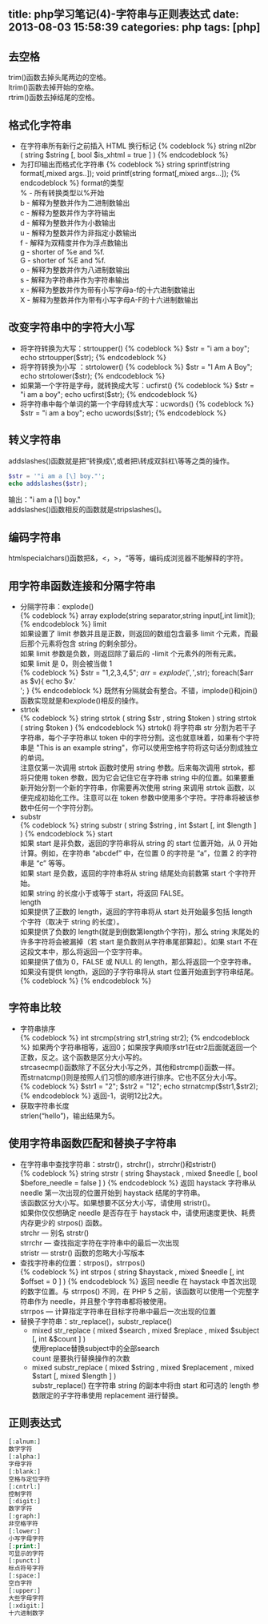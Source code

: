 title: php学习笔记(4)-字符串与正则表达式
date: 2013-08-03 15:58:39
categories: php
tags: [php]
---
## 去空格  

trim()函数去掉头尾两边的空格。  
ltrim()函数去掉开始的空格。  
rtrim()函数去掉结尾的空格。  
<!-- more -->
## 格式化字符串  

* 在字符串所有新行之前插入 HTML 换行标记
    {% codeblock %}
    string nl2br ( string $string [, bool $is_xhtml = true ] )
    {% endcodeblock %}
* 为打印输出而格式化字符串
    {% codeblock %}
    string sprintf(string format[,mixed args..]);
    void printf(string format[,mixed args...]); 
    {% endcodeblock %}
	format的类型  
	% - 所有转换类型以%开始  
	b - 解释为整数并作为二进制数输出  
	c - 解释为整数并作为字符输出   
	d - 解释为整数并作为小数输出  
	u - 解释为整数并作为非指定小数输出  
	f - 解释为双精度并作为浮点数输出  
	g - shorter of %e and %f.  
	G - shorter of %E and %f.  
	o - 解释为整数并作为八进制数输出  
	s - 解释为字符串并作为字符串输出  
	x - 解释为整数并作为带有小写字母a-f的十六进制数输出  
	X - 解释为整数并作为带有小写字母A-F的十六进制数输出  

## 改变字符串中的字符大小写  

* 将字符转换为大写：strtoupper()
    {% codeblock %}
    $str = "i am a boy";
    echo strtoupper($str);
    {% endcodeblock %}
* 将字符转换为小写 ：strtolower()
    {% codeblock %}
    $str = "I Am A Boy";
    echo strtolower($str);
    {% endcodeblock %}
* 如果第一个字符是字母，就转换成大写：ucfirst()
    {% codeblock %}
    $str = "i am a boy";
    echo ucfirst($str);
    {% endcodeblock %}
* 将字符串中每个单词的第一个字母转成大写：ucwords()
    {% codeblock %}
    $str = "i am a boy";
    echo ucwords($str);
    {% endcodeblock %}

## 转义字符串  

addslashes()函数就是把“转换成\”,或者把\转成双斜杠\\等等之类的操作。
```php
$str = '"i am a [\] boy."';
echo addslashes($str);
```
输出：\"i am a [\\] boy.\"  
addslashes()函数相反的函数就是stripslashes()。

## 编码字符串  

htmlspecialchars()函数把&，<，>，“等等，编码成浏览器不能解释的字符。

## 用字符串函数连接和分隔字符串    

* 分隔字符串：explode()  
    {% codeblock %}
    array explode(string separator,string input[,int limit]);
    {% endcodeblock %}
    limit  
    如果设置了 limit 参数并且是正数，则返回的数组包含最多 limit 个元素，而最后那个元素将包含 string 的剩余部分。  
    如果 limit 参数是负数，则返回除了最后的 -limit 个元素外的所有元素。  
    如果 limit 是 0，则会被当做 1  
    {% codeblock %}
    $str = "1,2,3,4,5";
    $arr = explode(',',$str);
    foreach($arr as $v){
        echo $v.'<br />';
    }
    {% endcodeblock %}
    既然有分隔就会有整合。不错，implode()和join()函数实现就是和explode()相反的操作。
* strtok   
    {% codeblock %}
    string strtok ( string $str , string $token )
    string strtok ( string $token )
    {% endcodeblock %}
    strtok() 将字符串 str 分割为若干子字符串，每个子字符串以 token 中的字符分割。这也就意味着，如果有个字符串是 "This is an example string"，你可以使用空格字符将这句话分割成独立的单词。  
    注意仅第一次调用 strtok 函数时使用 string 参数。后来每次调用 strtok，都将只使用 token 参数，因为它会记住它在字符串 string 中的位置。如果要重新开始分割一个新的字符串，你需要再次使用 string 来调用 strtok 函数，以便完成初始化工作。注意可以在 token 参数中使用多个字符。字符串将被该参数中任何一个字符分割。  
* substr  
    {% codeblock %}
    string substr ( string $string , int $start [, int $length ] )
    {% endcodeblock %}
    start  
    如果 start 是非负数，返回的字符串将从 string 的 start 位置开始，从 0 开始计算。例如，在字符串 “abcdef” 中，在位置 0 的字符是 “a”，位置 2 的字符串是 “c” 等等。  
    如果 start 是负数，返回的字符串将从 string 结尾处向前数第 start 个字符开始。  
    如果 string 的长度小于或等于 start，将返回 FALSE。   
    length  
    如果提供了正数的 length，返回的字符串将从 start 处开始最多包括 length 个字符（取决于 string 的长度）。  
    如果提供了负数的 length(就是到倒数第length个字符)，那么 string 末尾处的许多字符将会被漏掉（若 start 是负数则从字符串尾部算起）。如果 start 不在这段文本中，那么将返回一个空字符串。  
    如果提供了值为 0，FALSE 或 NULL 的 length，那么将返回一个空字符串。  
    如果没有提供 length，返回的子字符串将从 start 位置开始直到字符串结尾。   
    {% codeblock %}
    <?php
    $rest = substr("abcdef", 0, -1);  // 返回 "abcde"
    $rest = substr("abcdef", 2, -1);  // 返回 "cde"
    $rest = substr("abcdef", 4, -4);  // 返回 ""
    $rest = substr("abcdef", -3, -1); // 返回 "de"
    ?>
    {% endcodeblock %}

## 字符串比较

* 字符串排序  
    {% codeblock %}
    int strcmp(string str1,string str2);
    {% endcodeblock %}
    如果两个字符串相等，返回0；如果按字典顺序str1在str2后面就返回一个正数，反之。这个函数是区分大小写的。  
    strcasecmp()函数除了不区分大小写之外，其他和strcmp()函数一样。  
    而strnatcmp()则是按照人们习惯的顺序进行排序。它也不区分大小写。  
    {% codeblock %}
    $str1 = "2";
    $str2 = "12";
    echo strnatcmp($str1,$str2);
    {% endcodeblock %}
    返回-1，说明12比2大。
* 获取字符串长度  
    strlen(“hello”)，输出结果为5。

## 使用字符串函数匹配和替换子字符串

* 在字符串中查找字符串：strstr()，strchr()，strrchr()和stristr()  
    {% codeblock %}
    string strstr ( string $haystack , mixed $needle [, bool $before_needle = false ] )
    {% endcodeblock %}
    返回 haystack 字符串从 needle 第一次出现的位置开始到 haystack 结尾的字符串。   
    该函数区分大小写。如果想要不区分大小写，请使用 stristr()。   
    如果你仅仅想确定 needle 是否存在于 haystack 中，请使用速度更快、耗费内存更少的 strpos() 函数。   
    strchr — 别名 strstr()  
    strrchr — 查找指定字符在字符串中的最后一次出现  
    stristr — strstr() 函数的忽略大小写版本  
* 查找字符串的位置：strpos()，strrpos()  
    {% codeblock %}
    int strpos ( string $haystack , mixed $needle [, int $offset = 0 ] )
    {% endcodeblock %}
    返回 needle 在 haystack 中首次出现的数字位置。与 strrpos() 不同，在 PHP 5 之前，该函数可以使用一个完整字符串作为 needle，并且整个字符串都将被使用。   
    strrpos — 计算指定字符串在目标字符串中最后一次出现的位置  
* 替换子字符串：str_replace()，substr_replace()  
	* mixed str_replace ( mixed $search , mixed $replace , mixed $subject [, int &$count ] )  
        使用replace替换subject中的全部search  
        count 是要执行替换操作的次数  
	* mixed substr_replace ( mixed $string , mixed $replacement , mixed $start [, mixed $length ] )  
        substr_replace() 在字符串 string 的副本中将由 start 和可选的 length 参数限定的子字符串使用 replacement 进行替换。 

## 正则表达式

```php
[:alnum:]
数字字符
[:alpha:]
字母字符
[:blank:]
空格与定位字符
[:cntrl:]
控制字符
[:digit:]
数字字符
[:graph:]
非空格字符
[:lower:]
小写字母字符
[:print:]
可显示的字符
[:punct:]
标点符号字符
[:space:]
空白字符
[:upper:]
大些字母字符
[:xdigit:]
十六进制数字
```
